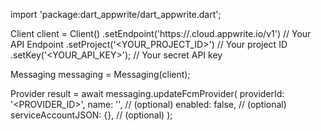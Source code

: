 import 'package:dart_appwrite/dart_appwrite.dart';

Client client = Client()
    .setEndpoint('https://<REGION>.cloud.appwrite.io/v1') // Your API Endpoint
    .setProject('<YOUR_PROJECT_ID>') // Your project ID
    .setKey('<YOUR_API_KEY>'); // Your secret API key

Messaging messaging = Messaging(client);

Provider result = await messaging.updateFcmProvider(
    providerId: '<PROVIDER_ID>',
    name: '<NAME>', // (optional)
    enabled: false, // (optional)
    serviceAccountJSON: {}, // (optional)
);
